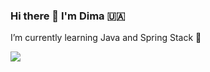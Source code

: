 ### Hi there 👋 I'm Dima 🇺🇦 
I’m currently learning Java and Spring Stack 🧙


<a href="https://t.me/dmk_t"><img src="https://img.shields.io/badge/Telegram-2CA5E0?style=for-the-badge&logo=telegram&logoColor=white"></a>








    
      
